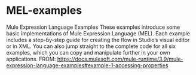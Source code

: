 # MEL-examples
Mule Expression Language Examples These examples introduce some basic implementations of Mule Expression Language (MEL). Each example includes a step-by-step guide for creating the flow in Studio’s visual editor or in XML. You can also jump straight to the complete code for all six examples, which you can copy and manipulate further in your own applications. FROM: https://docs.mulesoft.com/mule-runtime/3.9/mule-expression-language-examples#example-1-accessing-properties
